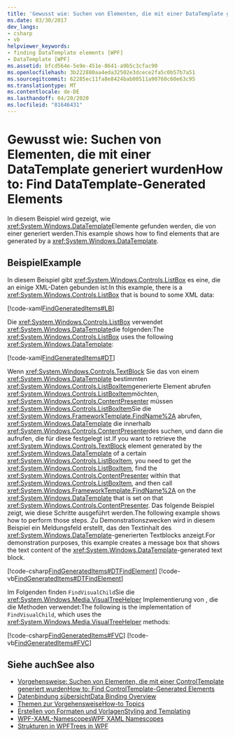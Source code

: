```yaml
---
title: 'Gewusst wie: Suchen von Elementen, die mit einer DataTemplate generiert wurden'
ms.date: 03/30/2017
dev_langs:
- csharp
- vb
helpviewer_keywords:
- finding DataTemplate elements [WPF]
- DataTemplate [WPF]
ms.assetid: bfcd564e-5e9e-451e-8641-a9b5c3cfac90
ms.openlocfilehash: 3b222880aa4eda32502e3dcece2fa5c0b57b7a51
ms.sourcegitcommit: 62285ec11fa8e8424bab00511a90760c60e63c95
ms.translationtype: MT
ms.contentlocale: de-DE
ms.lasthandoff: 04/20/2020
ms.locfileid: "81646431"
---
```

# <a name="how-to-find-datatemplate-generated-elements"></a><span data-ttu-id="7b5c4-102">Gewusst wie: Suchen von Elementen, die mit einer DataTemplate generiert wurden</span><span class="sxs-lookup"><span data-stu-id="7b5c4-102">How to: Find DataTemplate-Generated Elements</span></span>
<span data-ttu-id="7b5c4-103">In diesem Beispiel wird gezeigt, wie <xref:System.Windows.DataTemplate>Elemente gefunden werden, die von einer generiert werden.</span><span class="sxs-lookup"><span data-stu-id="7b5c4-103">This example shows how to find elements that are generated by a <xref:System.Windows.DataTemplate>.</span></span>  
  
## <a name="example"></a><span data-ttu-id="7b5c4-104">Beispiel</span><span class="sxs-lookup"><span data-stu-id="7b5c4-104">Example</span></span>  
 <span data-ttu-id="7b5c4-105">In diesem Beispiel gibt <xref:System.Windows.Controls.ListBox> es eine, die an einige XML-Daten gebunden ist:</span><span class="sxs-lookup"><span data-stu-id="7b5c4-105">In this example, there is a <xref:System.Windows.Controls.ListBox> that is bound to some XML data:</span></span>  
  
 [!code-xaml[FindGeneratedItems#LB](~/samples/snippets/csharp/VS_Snippets_Wpf/FindGeneratedItems/CSharp/Window1.xaml#lb)]  
  
 <span data-ttu-id="7b5c4-106">Die <xref:System.Windows.Controls.ListBox> verwendet <xref:System.Windows.DataTemplate>die folgenden:</span><span class="sxs-lookup"><span data-stu-id="7b5c4-106">The <xref:System.Windows.Controls.ListBox> uses the following <xref:System.Windows.DataTemplate>:</span></span>  
  
 [!code-xaml[FindGeneratedItems#DT](~/samples/snippets/csharp/VS_Snippets_Wpf/FindGeneratedItems/CSharp/Window1.xaml#dt)]  
  
 <span data-ttu-id="7b5c4-107">Wenn <xref:System.Windows.Controls.TextBlock> Sie das von einem <xref:System.Windows.DataTemplate> bestimmten <xref:System.Windows.Controls.ListBoxItem>generierte Element abrufen <xref:System.Windows.Controls.ListBoxItem>möchten, <xref:System.Windows.Controls.ContentPresenter> müssen <xref:System.Windows.Controls.ListBoxItem>Sie die <xref:System.Windows.FrameworkTemplate.FindName%2A> abrufen, <xref:System.Windows.DataTemplate> die innerhalb <xref:System.Windows.Controls.ContentPresenter>des suchen, und dann die aufrufen, die für diese festgelegt ist.</span><span class="sxs-lookup"><span data-stu-id="7b5c4-107">If you want to retrieve the <xref:System.Windows.Controls.TextBlock> element generated by the <xref:System.Windows.DataTemplate> of a certain <xref:System.Windows.Controls.ListBoxItem>, you need to get the <xref:System.Windows.Controls.ListBoxItem>, find the <xref:System.Windows.Controls.ContentPresenter> within that <xref:System.Windows.Controls.ListBoxItem>, and then call <xref:System.Windows.FrameworkTemplate.FindName%2A> on the <xref:System.Windows.DataTemplate> that is set on that <xref:System.Windows.Controls.ContentPresenter>.</span></span> <span data-ttu-id="7b5c4-108">Das folgende Beispiel zeigt, wie diese Schritte ausgeführt werden.</span><span class="sxs-lookup"><span data-stu-id="7b5c4-108">The following example shows how to perform those steps.</span></span> <span data-ttu-id="7b5c4-109">Zu Demonstrationszwecken wird in diesem Beispiel ein Meldungsfeld erstellt, das den Textinhalt des <xref:System.Windows.DataTemplate>-generierten Textblocks anzeigt.</span><span class="sxs-lookup"><span data-stu-id="7b5c4-109">For demonstration purposes, this example creates a message box that shows the text content of the <xref:System.Windows.DataTemplate>-generated text block.</span></span>  
  
 [!code-csharp[FindGeneratedItems#DTFindElement](~/samples/snippets/csharp/VS_Snippets_Wpf/FindGeneratedItems/CSharp/Window1.xaml.cs#dtfindelement)]
 [!code-vb[FindGeneratedItems#DTFindElement](~/samples/snippets/visualbasic/VS_Snippets_Wpf/FindGeneratedItems/VisualBasic/Window1.xaml.vb#dtfindelement)]  
  
 <span data-ttu-id="7b5c4-110">Im Folgenden finden `FindVisualChild`Sie die <xref:System.Windows.Media.VisualTreeHelper> Implementierung von , die die Methoden verwendet:</span><span class="sxs-lookup"><span data-stu-id="7b5c4-110">The following is the implementation of `FindVisualChild`, which uses the <xref:System.Windows.Media.VisualTreeHelper> methods:</span></span>  
  
 [!code-csharp[FindGeneratedItems#FVC](~/samples/snippets/csharp/VS_Snippets_Wpf/FindGeneratedItems/CSharp/Window1.xaml.cs#fvc)]
 [!code-vb[FindGeneratedItems#FVC](~/samples/snippets/visualbasic/VS_Snippets_Wpf/FindGeneratedItems/VisualBasic/Window1.xaml.vb#fvc)]  
  
## <a name="see-also"></a><span data-ttu-id="7b5c4-111">Siehe auch</span><span class="sxs-lookup"><span data-stu-id="7b5c4-111">See also</span></span>

- [<span data-ttu-id="7b5c4-112">Vorgehensweise: Suchen von Elementen, die mit einer ControlTemplate generiert wurden</span><span class="sxs-lookup"><span data-stu-id="7b5c4-112">How to: Find ControlTemplate-Generated Elements</span></span>](../controls/how-to-find-controltemplate-generated-elements.md)
- [<span data-ttu-id="7b5c4-113">Datenbindung sübersicht</span><span class="sxs-lookup"><span data-stu-id="7b5c4-113">Data Binding Overview</span></span>](../../../desktop-wpf/data/data-binding-overview.md)
- [<span data-ttu-id="7b5c4-114">Themen zur Vorgehensweise</span><span class="sxs-lookup"><span data-stu-id="7b5c4-114">How-to Topics</span></span>](data-binding-how-to-topics.md)
- [<span data-ttu-id="7b5c4-115">Erstellen von Formaten und Vorlagen</span><span class="sxs-lookup"><span data-stu-id="7b5c4-115">Styling and Templating</span></span>](../../../desktop-wpf/fundamentals/styles-templates-overview.md)
- [<span data-ttu-id="7b5c4-116">WPF-XAML-Namescopes</span><span class="sxs-lookup"><span data-stu-id="7b5c4-116">WPF XAML Namescopes</span></span>](../advanced/wpf-xaml-namescopes.md)
- [<span data-ttu-id="7b5c4-117">Strukturen in WPF</span><span class="sxs-lookup"><span data-stu-id="7b5c4-117">Trees in WPF</span></span>](../advanced/trees-in-wpf.md)
